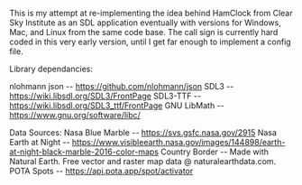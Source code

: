 This is my attempt at re-implementing the idea behind HamClock from Clear Sky Institute as an SDL application eventually with versions for Windows, Mac, and Linux from the same code base.
  The call sign is currently hard coded in this very early version, until I get far enough to implement a config file.

Library dependancies:

 nlohmann json -- https://github.com/nlohmann/json
 SDL3          -- https://wiki.libsdl.org/SDL3/FrontPage
 SDL3-TTF      -- https://wiki.libsdl.org/SDL3_ttf/FrontPage
 GNU LibMath   -- https://www.gnu.org/software/libc/

 Data Sources:
 Nasa Blue Marble      --  https://svs.gsfc.nasa.gov/2915
 Nasa Earth at Night   --  https://www.visibleearth.nasa.gov/images/144898/earth-at-night-black-marble-2016-color-maps
 Country Border        --  Made with Natural Earth. Free vector and raster map data @ naturalearthdata.com.
 POTA Spots            --  https://api.pota.app/spot/activator
 
